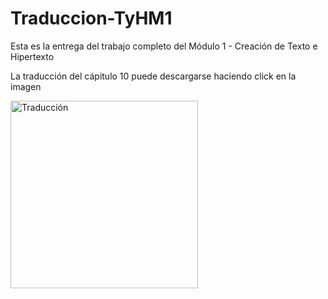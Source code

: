 # Traduccion-TyHM1

Esta es la entrega del trabajo completo del Módulo 1 - Creación de Texto e Hipertexto

<p>
La traducción del cápitulo 10 puede descargarse haciendo click en la imagen
  
<p>
   
<a href="https://github.com/rocioroyo/Traduccion-TyHM1/blob/main/index.pdf">
<img src="https://user-images.githubusercontent.com/83356171/123098382-77850d00-d407-11eb-9fd2-0baebad96b0a.png" alt="Traducción" width="300px">

